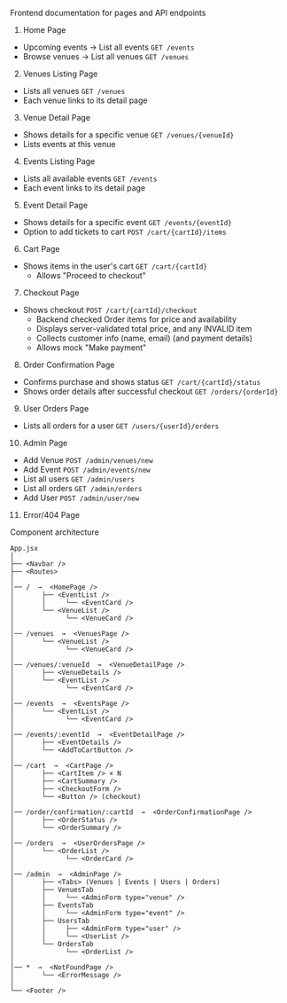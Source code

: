 Frontend documentation for pages and API endpoints

1) Home Page
  - Upcoming events -> List all events `GET /events`
  - Browse venues -> List all venues `GET /venues`

2) Venues Listing Page
  - Lists all venues `GET /venues`
  - Each venue links to its detail page

3) Venue Detail Page
  - Shows details for a specific venue `GET /venues/{venueId}`
  - Lists events at this venue

4) Events Listing Page
  - Lists all available events `GET /events`
  - Each event links to its detail page

5) Event Detail Page
  - Shows details for a specific event `GET /events/{eventId}`
  - Option to add tickets to cart `POST /cart/{cartId}/items`

6) Cart Page
  - Shows items in the user's cart `GET /cart/{cartId}`
    - Allows "Proceed to checkout"

7) Checkout Page
  - Shows checkout `POST /cart/{cartId}/checkout`
    - Backend checked Order items for price and availability
    - Displays server-validated total price, and any INVALID item 
    - Collects customer info (name, email) (and payment details)
    - Allows mock "Make payment"

8) Order Confirmation Page
  - Confirms purchase and shows status `GET /cart/{cartId}/status`
  - Shows order details after successful checkout `GET /orders/{orderId}`

9) User Orders Page
  - Lists all orders for a user `GET /users/{userId}/orders`

10) Admin Page
  - Add Venue   `POST /admin/venues/new`
  - Add Event   `POST /admin/events/new`
  - List all users `GET /admin/users`
  - List all orders `GET /admin/orders`
  - Add User    `POST /admin/user/new`

11) Error/404 Page

Component architecture

```
App.jsx
│
├── <Navbar />
├── <Routes>
│
│── /  →  <HomePage />
│       ├── <EventList />
│       │     └── <EventCard />
│       └── <VenueList />
│             └── <VenueCard />
│
│── /venues  →  <VenuesPage />
│       └── <VenueList />
│             └── <VenueCard />
│
│── /venues/:venueId  →  <VenueDetailPage />
│       ├── <VenueDetails />
│       └── <EventList />
│             └── <EventCard />
│
│── /events  →  <EventsPage />
│       └── <EventList />
│             └── <EventCard />
│
│── /events/:eventId  →  <EventDetailPage />
│       ├── <EventDetails />
│       └── <AddToCartButton />
│
│── /cart  →  <CartPage />
│       ├── <CartItem /> × N
│       ├── <CartSummary />
│       ├── <CheckoutForm />
│       └── <Button /> (checkout)
│
│── /order/confirmation/:cartId  →  <OrderConfirmationPage />
│       ├── <OrderStatus />
│       └── <OrderSummary />
│
│── /orders  →  <UserOrdersPage />
│       └── <OrderList />
│             └── <OrderCard />
│
│── /admin  →  <AdminPage />
│       ├── <Tabs> (Venues | Events | Users | Orders)
│       ├── VenuesTab
│       │     └── <AdminForm type="venue" />
│       ├── EventsTab
│       │     └── <AdminForm type="event" />
│       ├── UsersTab
│       │     ├── <AdminForm type="user" />
│       │     └── <UserList />
│       └── OrdersTab
│             └── <OrderList />
│
│── *  →  <NotFoundPage />
│       └── <ErrorMessage />
│
└── <Footer />
```